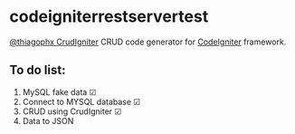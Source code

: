 codeigniterrestservertest
=====================

[@thiagophx CrudIgniter](https://github.com/thiagophx/CrudIgniter) CRUD code generator for [CodeIgniter](https://github.com/bcit-ci/CodeIgniter) framework.



## To do list:
 1. MySQL fake data  ☑
 2. Connect to MYSQL database ☑
 3. CRUD using CrudIgniter ☑
 4. Data to JSON